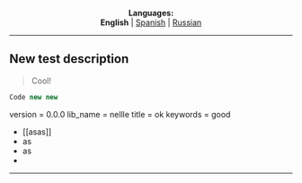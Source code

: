 <p align="center"><b>Languages:</b><br /><b>English</b> | <a href="https://github.com/markolofsen/nellle/blob/master/README_es.md">Spanish</a> | <a href="https://github.com/markolofsen/nellle/blob/master/README_ru.md">Russian</a></p>

---

## New test description

> Cool!

```javascript
Code new new
```

version = 0.0.0
lib_name = nellle
title = ok
keywords = good

* [[asas]]
* as
* as
* 

---

